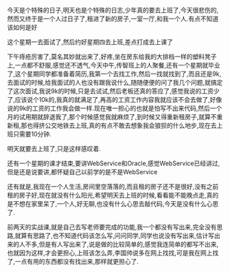 今天是个特殊的日子,明天也是个特殊的日志,少年真的要去上班了,今天很悲伤的,然而又终于是一个人过日子了,租进了新的房子,一室一厅,和我一个人.有点不知道该如何是好

这个星期一去面试了,然后约好星期四去上班,差点打成去上课了

下午痔疮厉害了,莫名其妙就出来了,好疼,坐在房东给我的大排档一样的塑料凳子上,一点都不舒服,感觉还不透气,今天中午,传智班上的人聚餐,还有一个星期就毕业了,这个星期同学都准备着简历,我第一个去找工作,然后一找就找到了,而且还是9k,去面试的时候,给我面试的人也没有跟我说什么,随随便便的问了我几个问题,就搞定了这次面试,我说9k的时候,只是去试试,然后老板还真的答应了,感觉我说的工资少了,应该说个10k的,我真的就满足了,再高的工资工作内容我就应该不会去做了,好像说的9k的工资的工作我会做一样.现在唯一担心的也就是怕写不出来代码,然后一个月的试用期就辞退我了,那个时候感觉我就麻烦了,到时候又得重新租房子,就算不重新租,那也得挤公交地铁去上班,真的有点不敢去想象我会狼狈的什么地步,现在去上班只需要10分钟.

明天就要去上班了,只是这样感叹着.

还有一个星期的课才结束,要讲WebService和Oracle,感觉WebService已经讲过,但是还是说要讲,都怀疑自己以前学的是不是WebService

还有就是,我现在一个人生活,房间里空落落的,而且租的房子还不是很好,没有之前租的房子好,现在就没有什么阳光,希望明天去上班的时候,看看能不能晚点走,真的是不想在家里呆了,一个人,好无聊,也没有什么心思去敲代码,今天是没有什么心思了.

前两天的实战课,就是自己去写老师要完成的功能,我一个都没有写出来,完全没有思路,就算有思路了,也不知道代码该怎么写,问问同学,同学也说没有写出来,估计写出来的人不多,但是有人写出来了,说是做的比较简单的,感觉我连简单的都写不出来,也就因为这样,才会更担心,上班该怎么弄,李国帅说多在网上找找,可是我在网上找了,一点有用的东西都没有找出来,那样就更担心了.